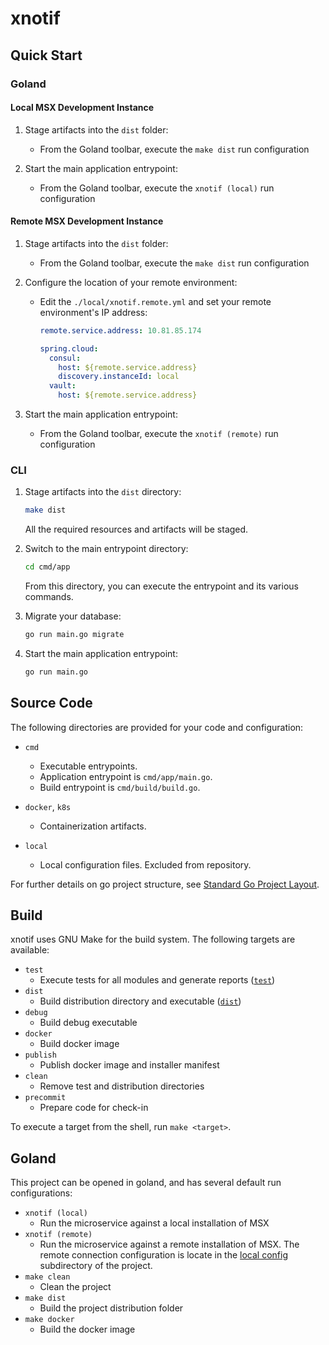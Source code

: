 # xnotif

## Quick Start 

### Goland

#### Local MSX Development  Instance

1. Stage artifacts into the `dist` folder:

    - From the Goland toolbar, execute the `make dist` run configuration
    
2. Start the main application entrypoint:
 
    - From the Goland toolbar, execute the `xnotif (local)` run configuration
    
#### Remote MSX Development Instance

1. Stage artifacts into the `dist` folder:

    - From the Goland toolbar, execute the `make dist` run configuration
    
2. Configure the location of your remote environment:
   
    - Edit the `./local/xnotif.remote.yml` and set your remote
      environment's IP address:
      
        ```yaml
        remote.service.address: 10.81.85.174
        
        spring.cloud:
          consul:
            host: ${remote.service.address}
            discovery.instanceId: local
          vault:
            host: ${remote.service.address}
        ```
    
3. Start the main application entrypoint:
 
    - From the Goland toolbar, execute the `xnotif (remote)` run configuration

### CLI
1. Stage artifacts into the `dist` directory:
    ```bash
    make dist
    ``` 
   
   All the required resources and artifacts will be staged.
   
2. Switch to the main entrypoint directory:
    ```bash
    cd cmd/app
    ```
   
   From this directory, you can execute the entrypoint and its various commands. 
   
3. Migrate your database:
    ```bash
    go run main.go migrate
    ```
4. Start the main application entrypoint:
    ```bash
    go run main.go
    ```

## Source Code

The following directories are provided for your code and configuration:

* `cmd`
    - Executable entrypoints.  
    - Application entrypoint is `cmd/app/main.go`.
    - Build entrypoint is `cmd/build/build.go`.
    
* `docker`, `k8s`
    - Containerization artifacts.
    
* `local`
    - Local configuration files.  Excluded from repository.

For further details on go project structure, see 
[Standard Go Project Layout](https://github.com/golang-standards/project-layout).

## Build

xnotif uses GNU Make for the build system.  The following targets
are available:

* `test` 
    - Execute tests for all modules and generate reports ([`test`](./test))
* `dist` 
    - Build distribution directory and executable ([`dist`](./dist)) 
* `debug` 
    - Build debug executable
* `docker` 
    - Build docker image
* `publish` 
    - Publish docker image and installer manifest
* `clean`
    - Remove test and distribution directories
* `precommit`
    - Prepare code for check-in

To execute a target from the shell, run `make <target>`.

## Goland

This project can be opened in goland, and has several default run configurations:

* `xnotif (local)`
    - Run the microservice against a local installation of MSX
* `xnotif (remote)`
    - Run the microservice against a remote installation of MSX.  The remote
      connection configuration is locate in the [local config](./local) subdirectory
      of the project.
* `make clean` 
    - Clean the project
* `make dist`
    - Build the project distribution folder
* `make docker`
    - Build the docker image 
